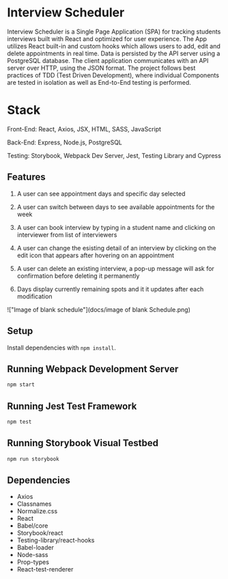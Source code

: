 # Interview Scheduler
Interview Scheduler is a Single Page Application (SPA) for tracking students interviews built with React and optimized for user experience. The App utilizes React built-in and custom hooks which allows users to add, edit and delete appointments in real time. Data is persisted by the API server using a PostgreSQL database. The client application communicates with an API server over HTTP, using the JSON format. The project follows best practices of TDD (Test Driven Development), where individual Components are tested in isolation as well as End-to-End testing is performed.
# Stack
Front-End: React, Axios, JSX, HTML, SASS, JavaScript

Back-End: Express, Node.js, PostgreSQL

Testing: Storybook, Webpack Dev Server, Jest, Testing Library and Cypress

## Features 
1. A user can see appointment days and specific day selected

2. A user can switch between days to see available appointments for the week

3. A user can book interview by typing in a student name and clicking on interviewer from list of interviewers

4. A user can change the esisting detail of an interview by clicking on the edit icon that appears after hovering on an appointment

5. A user can delete an existing interview, a pop-up message will ask for confirmation before deleting it permanently

6. Days display currently remaining spots and it it updates after each modification

!["Image of blank schedule"](docs/image of blank Schedule.png)


## Setup

Install dependencies with `npm install`.

## Running Webpack Development Server
```sh
npm start
```
## Running Jest Test Framework
```sh
npm test
```
## Running Storybook Visual Testbed
```sh
npm run storybook
```

## Dependencies

- Axios
- Classnames
- Normalize.css
- React
- Babel/core
- Storybook/react
- Testing-library/react-hooks
- Babel-loader
- Node-sass
- Prop-types
- React-test-renderer



